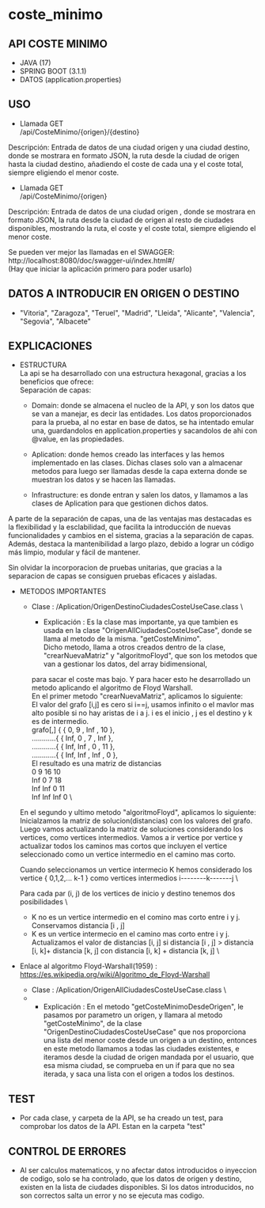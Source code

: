 # coste_minimo
## API COSTE MINIMO
* JAVA (17)
* SPRING BOOT (3.1.1)
* DATOS (application.properties)

## USO
* Llamada GET \
  /api/CosteMinimo/{origen}/{destino} 

Descripción: Entrada de datos de una ciudad origen y una ciudad destino, donde se mostrara en formato JSON, la ruta
desde la ciudad de origen hasta la ciudad destino, añadiendo el coste de cada una y el coste total, siempre eligiendo
el menor coste.



* Llamada GET \
  /api/CosteMinimo/{origen} 

Descripción: Entrada de datos de una ciudad origen , donde se mostrara en formato JSON, la ruta desde la ciudad de origen 
al resto de ciudades disponibles, mostrando la ruta, el coste y el coste total, siempre eligiendo el menor coste.

Se pueden ver mejor las llamadas en el SWAGGER: http://localhost:8080/doc/swagger-ui/index.html#/ \
(Hay que iniciar la aplicación primero para poder usarlo)

## DATOS A INTRODUCIR EN ORIGEN O DESTINO
  * "Vitoria", "Zaragoza", "Teruel", "Madrid", "Lleida", "Alicante", "Valencia", "Segovia", "Albacete"

## EXPLICACIONES

* ESTRUCTURA\
La api se ha desarrollado con una estructura hexagonal, gracias a los beneficios que ofrece:\
Separación de capas:
  * Domain: donde se almacena el nucleo de la API, y son los datos que se van a manejar, es decir las entidades. Los datos 
  proporcionados para la prueba, al no estar en base de datos, se ha intentado emular una, guardandolos en application.properties
  y sacandolos de ahi con @value, en las propiedades.
  
  * Aplication: donde hemos creado las interfaces y las hemos implementado en las clases. Dichas clases solo van a almacenar metodos 
  para luego ser llamadas desde la capa externa donde se muestran los datos y se hacen las llamadas.

  * Infrastructure: es donde entran y salen los datos, y llamamos a las clases de Aplication para que gestionen dichos datos.

A parte de la separación de capas, una de las ventajas mas destacadas es la flexibilidad y la esclabilidad, que facilita 
la introducción de nuevas funcionalidades y cambios en el sistema, gracias a la separación de capas. Además, destaca la
mantenibilidad a largo plazo, debido a lograr un código más limpio, modular y fácil de mantener.

Sin olvidar la incorporacion de pruebas unitarias, que gracias a la separacion de capas se consiguen pruebas eficaces y aisladas.


* METODOS IMPORTANTES
  * Clase : /Aplication/OrigenDestinoCiudadesCosteUseCase.class \
    * Explicación : Es la clase mas importante, ya que tambien es usada en la clase "OrigenAllCiudadesCosteUseCase", donde se llama al metodo de la misma.
    "getCosteMinimo". \
    Dicho metodo, llama a otros creados dentro de la clase, "crearNuevaMatriz" y "algoritmoFloyd", que son los metodos que van a gestionar los datos, del array bidimensional,
    
    para sacar el coste mas bajo. Y para hacer esto he desarrollado un metodo aplicando el algoritmo de Floyd Warshall. \
    En el primer metodo "crearNuevaMatriz", aplicamos lo siguiente: \
    El valor del grafo [i,j] es cero si i==j, usamos infinito o el mavlor mas alto posible si no hay aristas de i a j. i es el inicio , j es el destino y k es de intermedio. \
    grafo[,] { { 0, 9 , Inf , 10  }, \
 ............{ { Inf, 0 , 7 , Inf  }, \
 ............{ { Inf, Inf , 0 , 11  }, \
 ............{ { Inf, Inf , Inf , 0  }, \
    El resultado es una matriz de distancias \
    0     9     16    10 \
    Inf   0     7     18 \
    Inf   Inf   0     11 \
    Inf   Inf   Inf   0 \
  
   En el segundo y ultimo metodo "algoritmoFloyd", aplicamos lo siguiente: \
    Inicialzamos la matriz de solucion(distancias) con los valores del grafo. Luego vamos actualizando la matriz de soluciones considerando los vertices, como vertices intermedios.
    Vamos a ir vertice por vertice y actualizar todos los caminos mas cortos que incluyen el vertice seleccionado como un vertice intermedio en el camino mas corto.

    Cuando seleccionamos un vertice intermecio K hemos considerado los vertice { 0,1,2,... k-1 } como vertices intermedios  i--------k-------j  \
   
    Para cada par (i, j) de los vertices de inicio y destino tenemos dos posibilidades \
    * K no es un vertice intermedio en el comino mas corto entre i y j. Conservamos distancia [i , j]
    * K es un vertice intermecio en el camino mas corto entre i y j. Actualizamos el valor de distancias [i, j] si distancia [i , j] > distancia [i, k]+ distancia [k, j]
    con distancia [i, k] + distancia [k, j] \
    

* Enlace al algoritmo Floyd-Warshall(1959) : https://es.wikipedia.org/wiki/Algoritmo_de_Floyd-Warshall


  * Clase : /Aplication/OrigenAllCiudadesCosteUseCase.class \
  * * Explicación : En el metodo "getCosteMinimoDesdeOrigen", le pasamos por parametro un origen, y llamara al metodo "getCosteMinimo", de la clase "OrigenDestinoCiudadesCosteUseCase"
  que nos proporciona una lista del menor coste desde un origen a un destino, entonces en este metodo llamamos a todas las ciudades existentes, e iteramos desde la ciudad de origen 
  mandada por el usuario, que esa misma ciudad, se comprueba en un if para que no sea iterada, y saca una lista con el origen a todos los destinos.

## TEST

  * Por cada clase, y carpeta de la API, se ha creado un test, para comprobar los datos de la API. Estan en la carpeta "test"

## CONTROL DE ERRORES

 * Al ser calculos matematicos, y no afectar datos introducidos o inyeccion de codigo, solo se ha controlado, que los datos de origen y destino, existen en la lista de
ciudades disponibles. Si los datos introducidos, no son correctos salta un error y no se ejecuta mas codigo.

